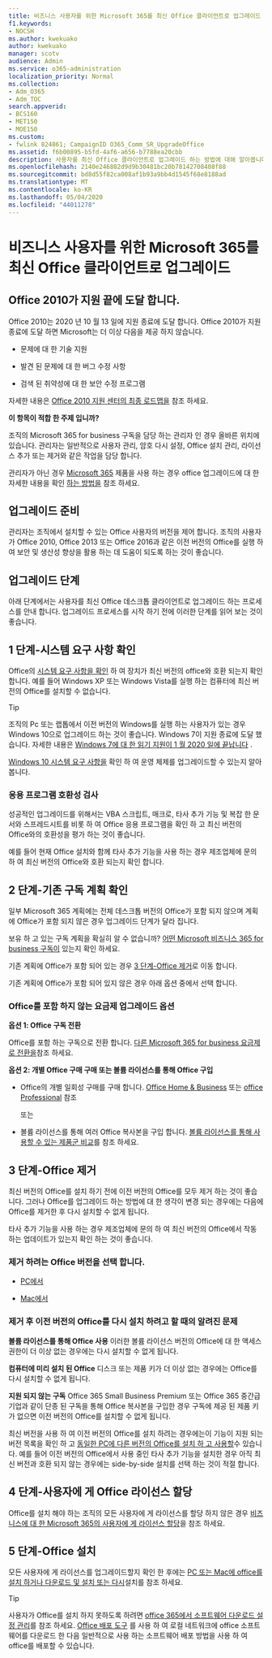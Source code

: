 ```yaml
---
title: 비즈니스 사용자를 위한 Microsoft 365를 최신 Office 클라이언트로 업그레이드
f1.keywords:
- NOCSH
ms.author: kwekuako
author: kwekuako
manager: scotv
audience: Admin
ms.service: o365-administration
localization_priority: Normal
ms.collection:
- Adm_O365
- Adm_TOC
search.appverid:
- BCS160
- MET150
- MOE150
ms.custom:
- fwlink 824861; CampaignID O365_Comm_SR_UpgradeOffice
ms.assetid: f6b00895-b5fd-4af6-a656-b7788ea20cbb
description: 사용자를 최신 Office 클라이언트로 업그레이드 하는 방법에 대해 알아봅니다.
ms.openlocfilehash: 2140e246882d9d9b30481bc20b78142708408f88
ms.sourcegitcommit: bd8d55f82ca008af1b93a9bb4d1545f68e8188ad
ms.translationtype: MT
ms.contentlocale: ko-KR
ms.lasthandoff: 05/04/2020
ms.locfileid: "44011278"
---
```

# <a name="upgrade-your-microsoft-365-for-business-users-to-the-latest-office-client"></a>비즈니스 사용자를 위한 Microsoft 365를 최신 Office 클라이언트로 업그레이드

## <a name="office-2010-reaches-end-of-support"></a>Office 2010가 지원 끝에 도달 합니다.

Office 2010는 2020 년 10 월 13 일에 지원 종료에 도달 합니다. Office 2010가 지원 종료에 도달 하면 Microsoft는 더 이상 다음을 제공 하지 않습니다.

- 문제에 대 한 기술 지원

- 발견 된 문제에 대 한 버그 수정 사항

- 검색 된 취약성에 대 한 보안 수정 프로그램

자세한 내용은 [Office 2010 지원 센터의 최종 로드맵을](https://docs.microsoft.com/deployoffice/office-2010-end-support-roadmap) 참조 하세요.

 **이 항목이 적합 한 주제 입니까?**
  
 조직의 Microsoft 365 for business 구독을 담당 하는 관리자 인 경우 올바른 위치에 있습니다. 관리자는 일반적으로 사용자 관리, 암호 다시 설정, Office 설치 관리, 라이선스 추가 또는 제거와 같은 작업을 담당 합니다.

 관리자가 아닌 경우 [Microsoft 365](https://support.office.com/article/28cbc8cf-1332-4f04-9123-9b660abb629e.aspx#BKMK_OfficePlans) 제품을 사용 하는 경우 office 업그레이드에 대 한 자세한 내용을 확인 [하는 방법을](https://support.office.com/article/ee68f6cf-422f-464a-82ec-385f65391350.aspx) 참조 하세요.

## <a name="get-ready-to-upgrade"></a>업그레이드 준비

관리자는 조직에서 설치할 수 있는 Office 사용자의 버전을 제어 합니다. 조직의 사용자가 Office 2010, Office 2013 또는 Office 2016과 같은 이전 버전의 Office를 실행 하 여 보안 및 생산성 향상을 활용 하는 데 도움이 되도록 하는 것이 좋습니다.

## <a name="upgrade-steps"></a>업그레이드 단계

아래 단계에서는 사용자를 최신 Office 데스크톱 클라이언트로 업그레이드 하는 프로세스를 안내 합니다. 업그레이드 프로세스를 시작 하기 전에 이러한 단계를 읽어 보는 것이 좋습니다.
  
## <a name="step-1---check-system-requirements"></a>1 단계-시스템 요구 사항 확인

Office의 [시스템 요구 사항을 확인](https://products.office.com/office-system-requirements) 하 여 장치가 최신 버전의 office와 호환 되는지 확인 합니다. 예를 들어 Windows XP 또는 Windows Vista를 실행 하는 컴퓨터에 최신 버전의 Office를 설치할 수 없습니다.
  
> [!TIP]
> 조직의 Pc 또는 랩톱에서 이전 버전의 Windows를 실행 하는 사용자가 있는 경우 Windows 10으로 업그레이드 하는 것이 좋습니다. Windows 7이 지원 종료에 도달 했습니다. 자세한 내용은 [Windows 7에 대 한 읽기 지원이 1 월 2020 일에 끝납니다](https://www.microsoft.com/microsoft-365/windows/end-of-windows-7-support?rtc=1) .

[Windows 10 시스템 요구 사항을](https://www.microsoft.com/windows/windows-10-specifications) 확인 하 여 운영 체제를 업그레이드할 수 있는지 알아봅니다.

### <a name="check-application-compatibility"></a>응용 프로그램 호환성 검사

성공적인 업그레이드를 위해서는 VBA 스크립트, 매크로, 타사 추가 기능 및 복잡 한 문서와 스프레드시트를 비롯 하 여 Office 응용 프로그램을 확인 하 고 최신 버전의 Office와의 호환성을 평가 하는 것이 좋습니다.
  
예를 들어 현재 Office 설치와 함께 타사 추가 기능을 사용 하는 경우 제조업체에 문의 하 여 최신 버전의 Office와 호환 되는지 확인 합니다.
  
## <a name="step-2---check-your-existing-subscription-plan"></a>2 단계-기존 구독 계획 확인

일부 Microsoft 365 계획에는 전체 데스크톱 버전의 Office가 포함 되지 않으며 계획에 Office가 포함 되지 않은 경우 업그레이드 단계가 달라 집니다.
  
보유 하 고 있는 구독 계획을 확실히 알 수 없습니까? [어떤 Microsoft 비즈니스 365 for business 구독이](../admin-overview/what-subscription-do-i-have.md) 있는지 확인 하세요.
  
기존 계획에 Office가 포함 되어 있는 경우 [3 단계-Office 제거](#step-3---uninstall-office)로 이동 합니다.
  
기존 계획에 Office가 포함 되어 있지 않은 경우 아래 옵션 중에서 선택 합니다.
  
### <a name="upgrade-options-for-plans-that-dont-include-office"></a>Office를 포함 하지 않는 요금제 업그레이드 옵션

 **옵션 1: Office 구독 전환**

Office를 포함 하는 구독으로 전환 합니다. [다른 Microsoft 365 for business 요금제로 전환을](../../commerce/subscriptions/switch-to-a-different-plan.md)참조 하세요.

**옵션 2: 개별 Office 구매 구매 또는 볼륨 라이선스를 통해 Office 구입**

 - Office의 개별 일회성 구매를 구매 합니다. [Office Home &amp; Business](https://products.office.com/home-and-business) 또는 [office Professional](https://products.office.com/professional) 참조

     또는

 - 볼륨 라이선스를 통해 여러 Office 복사본을 구입 합니다. [볼륨 라이선스를 통해 사용할 수 있는 제품군 비교](https://products.office.com/business/microsoft-office-volume-licensing-suites-comparison)를 참조 하세요.

## <a name="step-3---uninstall-office"></a>3 단계-Office 제거

최신 버전의 Office를 설치 하기 전에 이전 버전의 Office를 모두 제거 하는 것이 좋습니다. 그러나 Office를 업그레이드 하는 방법에 대 한 생각이 변경 되는 경우에는 다음에 Office를 제거한 후 다시 설치할 수 없게 됩니다.
  
타사 추가 기능을 사용 하는 경우 제조업체에 문의 하 여 최신 버전의 Office에서 작동 하는 업데이트가 있는지 확인 하는 것이 좋습니다.

### <a name="select-the-version-of-office-you-want-to-uninstall"></a>제거 하려는 Office 버전을 선택 합니다.

- [PC에서](https://support.office.com/article/9dd49b83-264a-477a-8fcc-2fdf5dbf61d8.aspx)

- [Mac에서](https://support.office.com/article/eefa1199-5b58-43af-8a3d-b73dc1a8cae3.aspx)
  
### <a name="known-issues-trying-to-reinstall-older-versions-of-office-after-an-uninstall"></a>제거 후 이전 버전의 Office를 다시 설치 하려고 할 때의 알려진 문제

 **볼륨 라이선스를 통해 Office 사용** 이러한 볼륨 라이선스 버전의 Office에 대 한 액세스 권한이 더 이상 없는 경우에는 다시 설치할 수 없게 됩니다.

 **컴퓨터에 미리 설치 된 Office** 디스크 또는 제품 키가 더 이상 없는 경우에는 Office를 다시 설치할 수 없게 됩니다.

 **지원 되지 않는 구독** Office 365 Small Business Premium 또는 Office 365 중간급 기업과 같이 단종 된 구독을 통해 Office 복사본을 구입한 경우 구독에 제공 된 제품 키가 없으면 이전 버전의 Office를 설치할 수 없게 됩니다.

최신 버전을 사용 하 여 이전 버전의 Office를 설치 하려는 경우에는이 기능이 지원 되는 버전 목록을 확인 하 고 [동일한 PC에 다른 버전의 Office를 설치 하 고 사용할](https://support.office.com/article/6ebb44ce-18a3-43f9-a187-b78c513788bf.aspx)수 있습니다. 예를 들어 이전 버전의 Office에서 사용 중인 타사 추가 기능을 설치한 경우 아직 최신 버전과 호환 되지 않는 경우에는 side-by-side 설치를 선택 하는 것이 적절 합니다.

## <a name="step-4---assign-office-licenses-to-users"></a>4 단계-사용자에 게 Office 라이선스 할당

Office를 설치 해야 하는 조직의 모든 사용자에 게 라이선스를 할당 하지 않은 경우 [비즈니스에 대 한 Microsoft 365의 사용자에 게 라이선스 할당](../manage/assign-licenses-to-users.md)을 참조 하세요.
  
## <a name="step-5---install-office"></a>5 단계-Office 설치

모든 사용자에 게 라이선스를 업그레이드할지 확인 한 후에는 [PC 또는 Mac에 office를 설치 하거나 다운로드 및 설치 또는 다시](https://support.office.com/article/4414eaaf-0478-48be-9c42-23adc4716658.aspx)설치를 참조 하세요.
  
> [!TIP]
> 사용자가 Office를 설치 하지 못하도록 하려면 [office 365에서 소프트웨어 다운로드 설정 관리](https://docs.microsoft.com/DeployOffice/manage-software-download-settings-office-365)를 참조 하세요. [Office 배포 도구](https://docs.microsoft.com/DeployOffice/overview-office-deployment-tool) 를 사용 하 여 로컬 네트워크에 office 소프트웨어를 다운로드 한 다음 일반적으로 사용 하는 소프트웨어 배포 방법을 사용 하 여 office를 배포할 수 있습니다.
